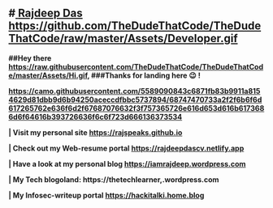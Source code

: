 #<a href="https://rajspeaks.github.io"> <b>Rajdeep Das</a> https://github.com/TheDudeThatCode/TheDudeThatCode/raw/master/Assets/Developer.gif
-----------------------------------------------------------------------------------------------
##Hey there https://raw.githubusercontent.com/TheDudeThatCode/TheDudeThatCode/master/Assets/Hi.gif, 
###Thanks for landing here 😉 ! 

https://camo.githubusercontent.com/5589090843c6871fb83b9911a8154629d81dbb9d6b94250aceccdfbbc5737894/68747470733a2f2f6b6f6d617265762e636f6d2f67687076632f3f757365726e616d653d616b6173686d6f64616b393726636f6c6f723d666136373534

 | Visit my personal site https://rajspeaks.github.io

 | Check out my Web-resume portal https://rajdeepdascv.netlify.app 

 | Have a look at my personal blog https://iamrajdeep.wordpress.com
 
 | My Tech blogoland: https://thetechlearner,.wordpress.com

 | My Infosec-writeup portal https://hackitalki.home.blog

